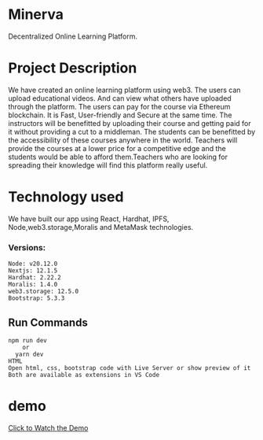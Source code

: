 # Minerva
Decentralized Online Learning Platform.
# Project Description
We have created an online learning platform using web3. The users can upload educational videos. And can view what others have uploaded through the platform. The users can pay for the course via Ethereum blockchain.
It is Fast, User-friendly and Secure at the same time. The instructors will be benefitted by uploading their course and getting paid for it without providing a cut to a middleman. The students can be benefitted by the accessibility of these courses anywhere in the world.
Teachers will provide the courses at a lower price for a competitive edge and the students would be able to afford them.Teachers who are looking for spreading their knowledge will find this platform really useful.
# Technology used
We have built our app using React, Hardhat, IPFS, Node,web3.storage,Moralis and MetaMask technologies.
### Versions:

```
Node: v20.12.0
Nextjs: 12.1.5
Hardhat: 2.22.2
Moralis: 1.4.0
web3.storage: 12.5.0
Bootstrap: 5.3.3
```

## Run Commands
```
npm run dev
    or
  yarn dev
HTML
Open html, css, bootstrap code with Live Server or show preview of it
Both are available as extensions in VS Code
```
# demo
<a href="https://www.loom.com/embed/9b84dad7e9d84bfcaa89f26a8ab06c27?sid=eee1f5a3-a030-47ab-82a1-6a29bc7e9c2c" target="_blank">Click to Watch the Demo</a>

   
